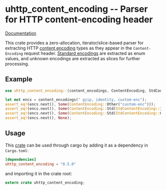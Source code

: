 # uhttp\_content\_encoding -- Parser for HTTP content-encoding header

[Documentation](https://docs.rs/uhttp_content_encoding)

This crate provides a zero-allocation, iterator/slice-based parser for extracting HTTP
[content encoding](https://tools.ietf.org/html/rfc7231#section-3.1.2) types as they
appear in the `Content-Encoding` request header. [Standard
encodings](http://www.iana.org/assignments/http-parameters/http-parameters.xhtml#content-coding)
are extracted as enum values, and unknown encodings are extracted as slices
for further processing.

## Example

```rust
use uhttp_content_encoding::{content_encodings, ContentEncoding, StdContentEncoding};

let mut encs = content_encodings(" gzip, identity, custom-enc");
assert_eq!(encs.next(), Some(ContentEncoding::Other("custom-enc")));
assert_eq!(encs.next(), Some(ContentEncoding::Std(StdContentEncoding::Identity)));
assert_eq!(encs.next(), Some(ContentEncoding::Std(StdContentEncoding::Gzip)));
assert_eq!(encs.next(), None);
```

## Usage

This [crate](https://crates.io/crates/uhttp_content_encoding) can be used through cargo by
adding it as a dependency in `Cargo.toml`:

```toml
[dependencies]
uhttp_content_encoding = "0.5.0"
```
and importing it in the crate root:

```rust
extern crate uhttp_content_encoding;
```

